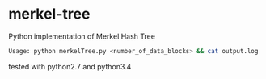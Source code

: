 # merkel-tree
Python implementation of Merkel Hash Tree

```bash
Usage: python merkelTree.py <number_of_data_blocks> && cat output.log
```

tested with python2.7 and python3.4
